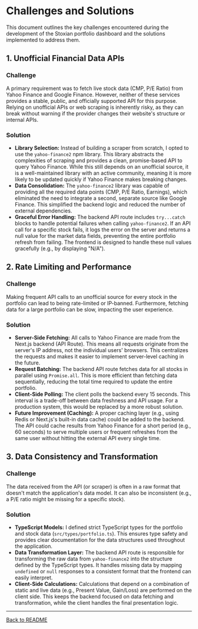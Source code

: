 # Challenges and Solutions

This document outlines the key challenges encountered during the development of the Stoxian portfolio dashboard and the solutions implemented to address them.

## 1. Unofficial Financial Data APIs

### Challenge
A primary requirement was to fetch live stock data (CMP, P/E Ratio) from Yahoo Finance and Google Finance. However, neither of these services provides a stable, public, and officially supported API for this purpose. Relying on unofficial APIs or web scraping is inherently risky, as they can break without warning if the provider changes their website's structure or internal APIs.

### Solution
- **Library Selection:** Instead of building a scraper from scratch, I opted to use the `yahoo-finance2` npm library. This library abstracts the complexities of scraping and provides a clean, promise-based API to query Yahoo Finance. While this still depends on an unofficial source, it is a well-maintained library with an active community, meaning it is more likely to be updated quickly if Yahoo Finance makes breaking changes.
- **Data Consolidation:** The `yahoo-finance2` library was capable of providing all the required data points (CMP, P/E Ratio, Earnings), which eliminated the need to integrate a second, separate source like Google Finance. This simplified the backend logic and reduced the number of external dependencies.
- **Graceful Error Handling:** The backend API route includes `try...catch` blocks to handle potential failures when calling `yahoo-finance2`. If an API call for a specific stock fails, it logs the error on the server and returns a null value for the market data fields, preventing the entire portfolio refresh from failing. The frontend is designed to handle these null values gracefully (e.g., by displaying "N/A").

## 2. Rate Limiting and Performance

### Challenge
Making frequent API calls to an unofficial source for every stock in the portfolio can lead to being rate-limited or IP-banned. Furthermore, fetching data for a large portfolio can be slow, impacting the user experience.

### Solution
- **Server-Side Fetching:** All calls to Yahoo Finance are made from the Next.js backend (API Route). This means all requests originate from the server's IP address, not the individual users' browsers. This centralizes the requests and makes it easier to implement server-level caching in the future.
- **Request Batching:** The backend API route fetches data for all stocks in parallel using `Promise.all`. This is more efficient than fetching data sequentially, reducing the total time required to update the entire portfolio.
- **Client-Side Polling:** The client polls the backend every 15 seconds. This interval is a trade-off between data freshness and API usage. For a production system, this would be replaced by a more robust solution.
- **Future Improvement (Caching):** A proper caching layer (e.g., using Redis or Next.js's built-in data cache) could be added to the backend. The API could cache results from Yahoo Finance for a short period (e.g., 60 seconds) to serve multiple users or frequent refreshes from the same user without hitting the external API every single time.

## 3. Data Consistency and Transformation

### Challenge
The data received from the API (or scraper) is often in a raw format that doesn't match the application's data model. It can also be inconsistent (e.g., a P/E ratio might be missing for a specific stock).

### Solution
- **TypeScript Models:** I defined strict TypeScript types for the portfolio and stock data (`src/types/portfolio.ts`). This ensures type safety and provides clear documentation for the data structures used throughout the application.
- **Data Transformation Layer:** The backend API route is responsible for transforming the raw data from `yahoo-finance2` into the structure defined by the TypeScript types. It handles missing data by mapping `undefined` or `null` responses to a consistent format that the frontend can easily interpret.
- **Client-Side Calculations:** Calculations that depend on a combination of static and live data (e.g., Present Value, Gain/Loss) are performed on the client side. This keeps the backend focused on data fetching and transformation, while the client handles the final presentation logic. 

---

<a href="https://github.com/MrDanielD326/Stoxian" target="_blank" rel="noopener noreferrer"> Back to README </a>
